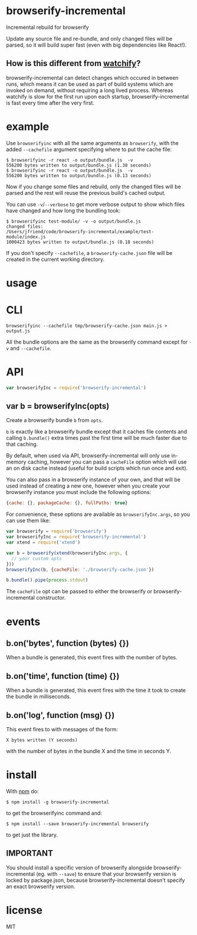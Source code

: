 # browserify-incremental

Incremental rebuild for browserify

Update any source file and re-bundle, and only changed files will be parsed,
so it will build super fast (even with big dependencies like React!).


## How is this different from [watchify](https://github.com/substack/watchify)?

browserify-incremental can detect changes which occured in between runs, which
means it can be used as part of build systems which are invoked on demand,
without requiring a long lived process. Whereas watchify is slow for the first
run upon each startup, browserify-incremental is fast every time after the very
first.


# example

Use `browserifyinc` with all the same arguments as `browserify`, with the added
`--cachefile` argument specifying where to put the cache file:

```
$ browserifyinc -r react -o output/bundle.js  -v
556200 bytes written to output/bundle.js (1.38 seconds)
$ browserifyinc -r react -o output/bundle.js  -v
556200 bytes written to output/bundle.js (0.13 seconds)
```

Now if you change some files and rebuild, only the changed files will be parsed
and the rest will reuse the previous build's cached output.

You can use `-v`/`--verbose` to get more verbose output to show which files have
changed and how long the bundling took:

```
$ browserifyinc test-module/ -v -o output/bundle.js
changed files:
/Users/jfriend/code/browserify-incremental/example/test-module/index.js
1000423 bytes written to output/bundle.js (0.18 seconds)
```

If you don't specify `--cachefile`, a `browserify-cache.json` file will be
created in the current working directory.

# usage

# CLI

```
browserifyinc --cachefile tmp/browserify-cache.json main.js > output.js
```

All the bundle options are the same as the browserify command except for `-v`
and `--cachefile`.

# API

``` js
var browserifyInc = require('browserify-incremental')
```

## var b = browserifyInc(opts)

Create a browserify bundle `b` from `opts`.

`b` is exactly like a browserify bundle except that it caches file contents and
calling `b.bundle()` extra times past the first time will be much faster
due to that caching.

By default, when used via API, browserify-incremental will only use in-memory
caching, however you can pass a `cacheFile` option which will use an on disk
cache instead (useful for build scripts which run once and exit).

You can also pass in a browserify instance of your own, and that will be used
instead of creating a new one, however when you create your browserify instance
you must include the following options:

```js
{cache: {}, packageCache: {}, fullPaths: true}
```

For convenience, these options are available as `browserifyInc.args`, so you can
use them like:

```js
var browserify = require('browserify')
var browserifyInc = require('browserify-incremental')
var xtend = require('xtend')

var b = browserify(xtend(browserifyInc.args, {
  // your custom opts
}))
browserifyInc(b, {cacheFile: './browserify-cache.json'})

b.bundle().pipe(process.stdout)
```

The `cacheFile` opt can be passed to either the browserify or browserify-incremental
constructor.

# events

## b.on('bytes', function (bytes) {})

When a bundle is generated, this event fires with the number of bytes.

## b.on('time', function (time) {})

When a bundle is generated, this event fires with the time it took to create the
bundle in milliseconds.

## b.on('log', function (msg) {})

This event fires to with messages of the form:

```
X bytes written (Y seconds)
```

with the number of bytes in the bundle X and the time in seconds Y.

# install

With [npm](https://npmjs.org) do:

```
$ npm install -g browserify-incremental
```

to get the browserifyinc command and:

```
$ npm install --save browserify-incremental browserify
```

to get just the library.

## IMPORTANT

You should install a specific version of browserify alongside 
browserify-incremental (eg. with `--save`) to ensure that your browserify version 
is locked by package.json, because browserify-incremental doesn't specify an 
exact browserify version.

# license

MIT
